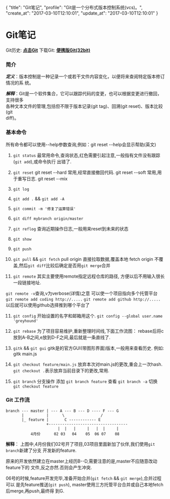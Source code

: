 {
  "title": "Git笔记",
  "profile": "Git是一个分布式版本控制系统(vcs)。",
  "create_at": "2017-03-10T12:10:01",
  "update_at": "2017-03-10T12:10:01"
}
# Git笔记

Git历史: __[点击Git](https://github.com/git/git/graphs/contributors)__
下载Git: __[便携版Git(32bit)](https://git-scm.com/download/win)__

### 简介

*__定义__*：版本控制是一种记录一个或若干文件内容变化，以便将来查阅特定版本修订情况的系
统。

*__解释__*：Git是一个软件集合，它可以跟踪代码的变更，也可以根据变更进行撤回，支持很多  
各种文本文件的管理,包括但不限于版本记录(git tag)、回溯(git reset)、版本比较(git  
diff)。

### 基本命令
所有命令都可以使用--help参数查询,例如：git reset --help会显示帮助(英文)

1. `git status`
最常用命令,查询状态,红色需要引起注意,一般指有文件没有跟踪(`git add`),或命令执行
出错了.

2. `git reset`
git reset --hard 常用,经常直接撤回代码.
git reset --soft 常用,用于重写日志.
git reset --mix

3. `git log`

4. `git add .` && `git add -A`

5. `git commit -m '修复了运算错误'`

6. `git diff mybranch origin/master`

7. `git reflog`
查询近期操作日志,一般用来reset到未来的状态

8. `git show`

9. `git push`

9. `git pull` && `git fetch`
pull origin 直接拉取数据,覆盖本地
fetch origin 不覆盖,然后`git diff`比较后确定是否用`git merge`合并

10. `git remote`
其实主要使用remote指定远程仓库的路径, 方便以后不用输入很长一段链接地址.

`git remote -v`查询,v为verbose(详情)之意
可以使一个项目指向多个托管平台
`git remote add coding http://.....`
`git remote add github http://.....`
以后就可以使用github选择推到哪个平台了

11. `git config`
开始设置的名字和邮箱用这个.
`git config --global user.name 'greyhound'`

12. `git rebase`
为了项目容易维护,重新整理时间线,下面工作流图：
rebase后将c放到A-B之间,e放到D-F之间,最后就是一条直线了.

12. `gitk` && `git gui`
gitk是的官方GUI(带图形界面)版本,一般用来查看历史.
例如: gitk main.js

13. `git checkout feature/main.js`
放弃本次对main.js的更改,重会上一次hash.
`git checkout .`表示放弃当前目录下的更改,常用.

14. `git branch` 分支操作
添加 `git branch feature`
查看 `git branch -a`
切换 `git checkout feature`

### Git 工作流

```code
branch --- master | --- A --- B --- D ---- F --- G
       |          |      \                /
       |_ feature |       C ------------ E
                  +-----------------------------------
                       |  |   |     |   |  |     | 
           4月份      02 03   04    05  06 07    08
```

__解释__：
上图中,4月份我们02号开了项目,03项目里面新加了伙伴,我们使用`git branch`新建了分支
开发新的feature.

原来的开发依然建立在master上经历B--D,需要注意的是,master不应随意改动feature下的
文件,反之亦然.否则会产生冲突.

06号的时候,feature开发完毕,准备开始合并(`git fetch` && `git merge`),合并过程可以
是先feature推送(`git push`),  master使用三方托管平台合并或自己本地fetch后merge,再push,最终得
到G.
